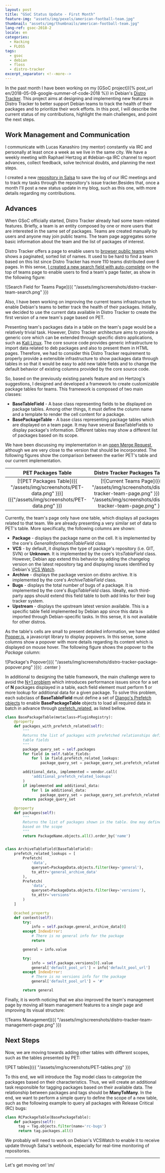 ```yaml
---
layout: post
title: "GSoC Status Update - First Month"
feature-img: "assets/img/pexels/american-football-team.jpg"
thumbnail: "assets/img/thumbnails/american-football-team.jpg"
lang-ref: gsoc-2018-2
locale: en
categories:
  - Hacking
  - FLOSS
tags:
  - gsoc
  - debian
  - floss
  - distro-tracker
excerpt_separator: <!--more-->
---
```


In the past month I have been working on my [GSoC project]({% post_url en/2018-05-09-google-summer-of-code-2018 %})
in Debian's [Distro Tracker](http://tracker.debian.org).
This project aims at designing and implementing new features in Distro Tracker 
to better support Debian teams to track the health of their packages and to
prioritize their work efforts.
In this post, I will describe the current status of my contributions, highlight
the main challenges, and point the next steps.

<!--more-->

## Work Management and Communication

I communicate with Lucas Kanashiro (my mentor) constantly via IRC and personally
at least once a week as we live in the same city. We have a weekly meeting
with Raphael Hertzog at #debian-qa IRC channel to report advances, collect
feedback, solve technical doubts, and planning the next steps.

I created a new [repository in Salsa](https://salsa.debian.org/arthurmde-guest/gsoc-2018)
to save the log of our IRC meetings and to track my tasks through the repository's
issue tracker.Besides that, once a month I'll post a new status update in my 
blog, such as this one, with more details regarding my contributions.

## Advances

When GSoC officially started, Distro Tracker already had some team-related
features. Briefly, a team is an entity composed by one or more users that are
interested in the same set of packages. Teams are created manually by users and
anyone may join public teams. The team page aggregates some basic
information about the team and the list of packages of interest.

Distro Tracker offers a page to enable users to [browser public teams](https://tracker.debian.org/teams/)
which shows a paginated, sorted list of names. It used to be hard to find
a team based on this list since Distro Tracker has more 110 teams distributed
over 6 pages. In this sense, [I created a new search field with auto-complete](https://salsa.debian.org/qa/distro-tracker/merge_requests/31)
on the top of teams page to enable users to find a team's page faster, as show
in the following figure:

![Search Field for Teams Page]({{ "/assets/img/screenshots/distro-tracker-team-search.png" }})

Also, I have been working on improving the current teams infrastructure
to enable Debian's teams to better track the health of their packages.
Initially, we decided to use the current data available in Distro Tracker to
create the first version of a new team's page based on PET.

Presenting team's packages data in a table on the team's page would be a
relatively trivial task. However, Distro Tracker architecture aims to provide
a generic core which can be extended through specific distro applications, such
as [Kali Linux](https://pkg.kali.org/).
The core source code provides generic infrastructure to
import data related to deb packages and also to present them in HTML pages.
Therefore, we had to consider this Distro Tracker requirement to properly
provide a extensible infrastructure to show packages data through tables in
so that it would be easy to add new table fields and to change the default
behavior of existing columns provided by the core source code.

So, based on the previously existing panels feature and on Hertzog's suggestions, 
I designed and developed a framework to create customizable package tables for
teams. This framework is composed of two main classes:

* **BaseTableField** - A base class representing fields to be displayed on
package tables. Among other things, it must define the column name and a
template to render the cell content for a package.
* **BasePackageTable** - A base class representing package tables which are
displayed on a team page. It may have several BaseTableFields to display
package's information. Different tables may show a different list of packages
based on its scope.

We have been discussing my implementation in an [open Merge Request](https://salsa.debian.org/qa/distro-tracker/merge_requests/31),
although we are very close to the version that should be incorporated.
The following figures show the comparison between the earlier PET's table
and our current implementation.

PET Packages Table         |  Distro Tracker Packages Table
:-------------------------:|:-------------------------:
[![PET Packages Table]({{ "/assets/img/screenshots/PET-data.png" }})]({{"/assets/img/screenshots/PET-data.png" }}) | [![Current Teams Page]({{ "/assets/img/screenshots/distro-tracker-team-page.png" }})]({{ "/assets/img/screenshots/distro-tracker-team-page.png" }})


Currently, the team's page only have one table, which displays all packages
related to that team. We are already presenting a very similar set of data to
PET's table. More specifically, the following columns are shown:
* **Package** - displays the package name on the cell. It is implemented by the
core's *GeneralInformationTableField* class
* **VCS** - by default, it displays the type of package's repository (i.e. GIT,
SVN) or **Unknown**. It is implemented by the core's *VcsTableField* class.
However, Debian app extend this behavior by adding the 
changelog version on the latest repository tag and displaying issues identified
by Debian's [VCS Watch](https://qa.debian.org/cgi-bin/vcswatch).
* **Archive** - displays the package version on distro archive. It is
implemented by the core's *ArchiveTableField* class.
* **Bugs** - displays the total number of bugs of a package. It is
implemented by the core's *BugsTableField* class. Ideally, each third-party apps
should extend this field table to both add links for their bug tracker system.
* **Upstream** - displays the upstream latest version available. This is a
specific table field implemented by Debian app since this data is imported
through Debian-specific tasks. In this sense, it is not available for other
distros.


As the table's cells are small to present detailed information,
we have added [Popper.js](https://getbootstrap.com/docs/4.1/components/popovers/),
a javascript library to display popovers. In this sense, some columns show
a popover with more details regarding its content which is displayed on mouse
hover. The following figure shows the popover to the *Package* column:

![Package's Popover]({{ "/assets/img/screenshots/distro-tracker-package-popover.png" }}){: .center }

In additional to designing the table framework, the main challenge
were to avoid the [N+1 problem](https://secure.phabricator.com/book/phabcontrib/article/n_plus_one/)
which introduces performance issues since for a set of **N**
packages displayed in a table, each field element must perform **1** or more
lookup for additional data for a given package. To solve this problem,
each subclass of **BaseTableField** must define a set of
[Django's Prefetch objects](https://docs.djangoproject.com/en/2.0/ref/models/querysets/#django.db.models.Prefetch)
to enable **BasePackageTable** objects to load all required data in batch in advance
through [prefetch_related](https://docs.djangoproject.com/en/2.0/ref/models/querysets/#prefetch-related),
as listed bellow.

```python
class BasePackageTable(metaclass=PluginRegistry):
    @property
    def packages_with_prefetch_related(self):
        """
        Returns the list of packages with prefetched relationships defined by
        table fields
        """
        package_query_set = self.packages
        for field in self.table_fields:
            for l in field.prefetch_related_lookups:
                package_query_set = package_query_set.prefetch_related(l)

        additional_data, implemented = vendor.call(
            'additional_prefetch_related_lookups'
        )
        if implemented and additional_data:
            for l in additional_data:
                package_query_set = package_query_set.prefetch_related(l)
        return package_query_set

    @property
    def packages(self):
        """
        Returns the list of packages shown in the table. One may define this
        based on the scope
        """
        return PackageName.objects.all().order_by('name')


class ArchiveTableField(BaseTableField):
    prefetch_related_lookups = [
        Prefetch(
            'data',
            queryset=PackageData.objects.filter(key='general'),
            to_attr='general_archive_data'
        ),
        Prefetch(
            'data',
            queryset=PackageData.objects.filter(key='versions'),
            to_attr='versions'
        )
    ]

    @cached_property
    def context(self):
        try:
            info = self.package.general_archive_data[0]
        except IndexError:
            # There is no general info for the package
            return

        general = info.value

        try:
            info = self.package.versions[0].value
            general['default_pool_url'] = info['default_pool_url']
        except IndexError:
            # There is no versions info for the package
            general['default_pool_url'] = '#'

        return general
```


Finally, it is worth noticing that we also improved the team's management
page by moving all team management features to a single page and improving
its visual structure:

![Teams Management]({{ "/assets/img/screenshots/distro-tracker-team-management-page.png" }})


## Next Steps

Now, we are moving towards adding other tables with different scopes, such
as the tables presented by PET:

![PET tables]({{ "/assets/img/screenshots/PET-tables.png" }})

To this end, we will introduce the *Tag* model class to categorize the packages
based on their characteristics. Thus, we will create an additional task
responsible for tagging packages based on their available data.
The relationship between packages and tags should be **ManyToMany**. In the end,
we want to perform a simple query to define the scope of a new table, such
as the following example to query all packages with Release Critical (RC) bugs:

```python
class RCPackageTable(BasePackageTable):
    def packages(self):
      tag = Tag.objects.filter(name='rc-bugs')
      return tag.packages.all()
```

We probably will need to work on Debian's VCSWatch to enable it to receive
update through Salsa's webhook, especially for real-time monitoring of
repositories. 

-------------------------------------------------

<span>Let's get moving on! \m/</span>
